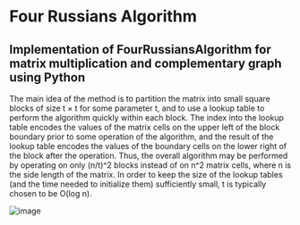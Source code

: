 # Four Russians Algorithm

## Implementation of FourRussiansAlgorithm for matrix multiplication  and complementary graph using Python

The main idea of the method is to partition the matrix into small square blocks of size t × t for some parameter t, and to use a lookup table to perform the algorithm quickly within each block. The index into the lookup table encodes the values of the matrix cells on the upper left of the block boundary prior to some operation of the algorithm, and the result of the lookup table encodes the values of the boundary cells on the lower right of the block after the operation. Thus, the overall algorithm may be performed by operating on only (n/t)^2 blocks instead of on n^2 matrix cells, where n is the side length of the matrix. In order to keep the size of the lookup tables (and the time needed to initialize them) sufficiently small, t is typically chosen to be O(log n).

![image](https://user-images.githubusercontent.com/43292736/170828760-36e56a58-fce5-4462-92ca-3c036c5b54d8.png)
